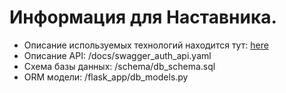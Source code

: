# Информация для Наставника.

- Описание используемых технологий находится тут:
[here](docs/description.md)
- Описание API:
/docs/swagger_auth_api.yaml
- Схема базы данных:
/schema/db_schema.sql
- ORM модели:
/flask_app/db_models.py